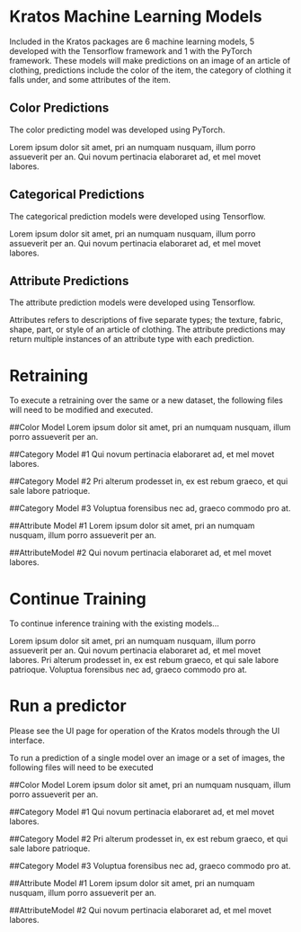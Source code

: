 # Kratos Machine Learning Models

Included in the Kratos packages are 6 machine learning models, 5 developed with the Tensorflow framework and 1 with the PyTorch framework. These models will make predictions on an image of an article of clothing, predictions include the color of the item, the category of clothing it falls under, and some attributes of the item.

## Color Predictions
The color predicting model was developed using PyTorch.

Lorem ipsum dolor sit amet, pri an numquam nusquam, illum porro assueverit per an. Qui novum pertinacia elaboraret ad, et mel movet labores.

## Categorical Predictions
The categorical prediction models were developed using Tensorflow.

Lorem ipsum dolor sit amet, pri an numquam nusquam, illum porro assueverit per an. Qui novum pertinacia elaboraret ad, et mel movet labores.

## Attribute Predictions
The attribute prediction models were developed using Tensorflow.

Attributes refers to descriptions of five separate types; the texture, fabric, shape, part, or style of an article of clothing. The attribute predictions may return multiple instances of an attribute type with each prediction.

# Retraining
To execute a retraining over the same or a new dataset, the following files will need to be modified and executed.

##Color Model
Lorem ipsum dolor sit amet, pri an numquam nusquam, illum porro assueverit per an.

##Category Model #1
Qui novum pertinacia elaboraret ad, et mel movet labores.

##Category Model #2
Pri alterum prodesset in, ex est rebum graeco, et qui sale labore patrioque.

##Category Model #3
Voluptua forensibus nec ad, graeco commodo pro at.

##Attribute Model #1
Lorem ipsum dolor sit amet, pri an numquam nusquam, illum porro assueverit per an.

##AttributeModel #2
Qui novum pertinacia elaboraret ad, et mel movet labores.

# Continue Training
To continue inference training with the existing models...

Lorem ipsum dolor sit amet, pri an numquam nusquam, illum porro assueverit per an. Qui novum pertinacia elaboraret ad, et mel movet labores. Pri alterum prodesset in, ex est rebum graeco, et qui sale labore patrioque. Voluptua forensibus nec ad, graeco commodo pro at.

# Run a predictor
Please see the UI page for operation of the Kratos models through the UI interface.

To run a prediction of a single model over an image or a set of images, the following files will need to be executed

##Color Model
Lorem ipsum dolor sit amet, pri an numquam nusquam, illum porro assueverit per an.

##Category Model #1
Qui novum pertinacia elaboraret ad, et mel movet labores.

##Category Model #2
Pri alterum prodesset in, ex est rebum graeco, et qui sale labore patrioque.

##Category Model #3
Voluptua forensibus nec ad, graeco commodo pro at.

##Attribute Model #1
Lorem ipsum dolor sit amet, pri an numquam nusquam, illum porro assueverit per an.

##AttributeModel #2
Qui novum pertinacia elaboraret ad, et mel movet labores.
